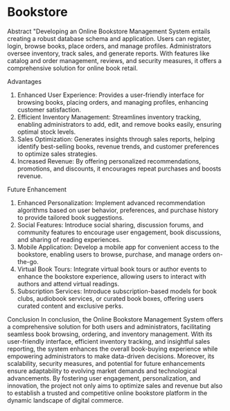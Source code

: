 # Bookstore
Abstract
"Developing an Online Bookstore Management System entails creating a robust database schema and application. Users can register, login, browse books, place orders, and manage profiles. Administrators oversee inventory, track sales, and generate reports. With features like catalog and order management, reviews, and security measures, it offers a comprehensive solution for online book retail.


Advantages
1. Enhanced User Experience: Provides a user-friendly interface for browsing books, placing orders, and managing profiles, enhancing customer satisfaction.
2. Efficient Inventory Management: Streamlines inventory tracking, enabling administrators to add, edit, and remove books easily, ensuring optimal stock levels.
3. Sales Optimization: Generates insights through sales reports, helping identify best-selling books, revenue trends, and customer preferences to optimize sales strategies.
4. Increased Revenue: By offering personalized recommendations, promotions, and discounts, it encourages repeat purchases and boosts revenue.



Future Enhancement
1. Enhanced Personalization: Implement advanced recommendation algorithms based on user behavior, preferences, and purchase history to provide tailored book suggestions.
2. Social Features: Introduce social sharing, discussion forums, and community features to encourage user engagement, book discussions, and sharing of reading experiences.
3. Mobile Application: Develop a mobile app for convenient access to the bookstore, enabling users to browse, purchase, and manage orders on-the-go.
4. Virtual Book Tours: Integrate virtual book tours or author events to enhance the bookstore experience, allowing users to interact with authors and attend virtual readings.
5. Subscription Services: Introduce subscription-based models for book clubs, audiobook services, or curated book boxes, offering users curated content and exclusive perks.



Conclusion
In conclusion, the Online Bookstore Management System offers a comprehensive solution for both users and administrators, facilitating seamless book browsing, ordering, and inventory management. With its user-friendly interface, efficient inventory tracking, and insightful sales reporting, the system enhances the overall book-buying experience while empowering administrators to make data-driven decisions. Moreover, its scalability, security measures, and potential for future enhancements ensure adaptability to evolving market demands and technological advancements. By fostering user engagement, personalization, and innovation, the project not only aims to optimize sales and revenue but also to establish a trusted and competitive online bookstore platform in the dynamic landscape of digital commerce.

